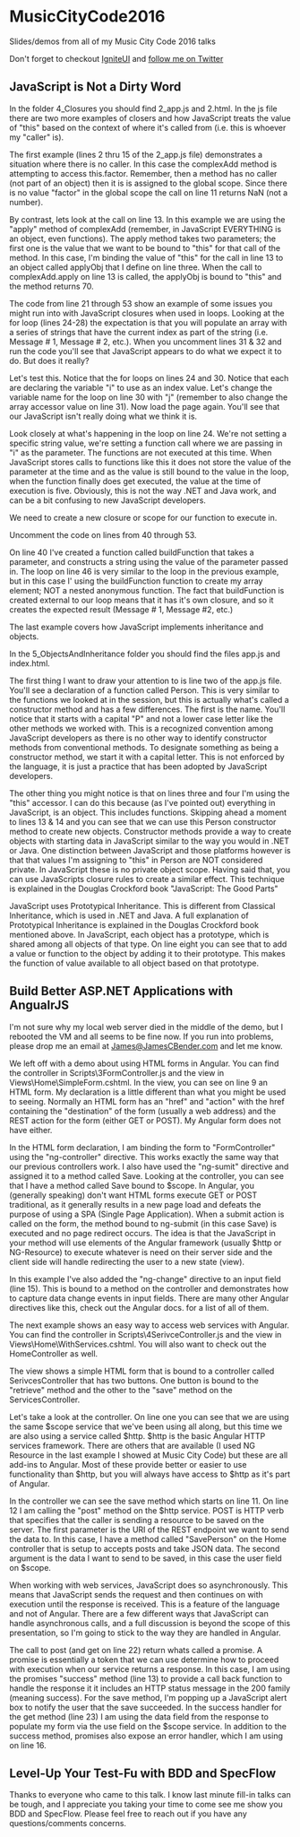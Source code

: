 # MusicCityCode2016
Slides/demos from all of my Music City Code 2016 talks

Don't forget to checkout [IgniteUI](http://www.igniteUI.com) and [follow me on Twitter](www.twitter.com/JamesBender)



## JavaScript is Not a Dirty Word
In the folder 4_Closures you should find 2_app.js and 2.html. In the js file there are two more examples of closers and how JavaScript treats the value of "this" based on the context of where it's called from (i.e. this is whoever my "caller" is).

The first example (lines 2 thru 15 of the 2_app.js file) demonstrates a situation where there is no caller. In this case the complexAdd method is attempting to access this.factor. Remember, then a method has no caller (not part of an object) then it is is assigned to the global scope. Since there is no value "factor" in the global scope the call on line 11 returns NaN (not a number).

By contrast, lets look at the call on line 13. In this example we are using the "apply" method of complexAdd (remember, in JavaScript EVERYTHING is an object, even functions). The apply method takes two parameters; the first one is the value that we want to be bound to "this" for that call of the method. In this case, I'm binding the value of "this" for the call in line 13 to an object called applyObj that I define on line three. When the call to complexAdd.apply on line 13 is called, the applyObj is bound to "this" and the method returns 70.

The code from line 21 through 53 show an example of some issues you might run into with JavaScript closures when used in loops. Looking at the for loop (lines 24-28) the expectation is that you will populate an array with a series of strings that have the current index as part of the string (i.e. Message # 1, Message # 2, etc.). When you uncomment lines 31 & 32 and run the code you'll see that JavaScript appears to do what we expect it to do. But does it really?

Let's test this. Notice that the for loops on lines 24 and 30. Notice that each are declaring the variable "i" to use as an index value. Let's change the variable name for the loop on line 30 with "j" (remember to also change the array accessor value on line 31). Now load the page again. You'll see that our JavaScript isn't really doing what we think it is.

Look closely at what's happening in the loop on line 24. We're not setting a specific string value, we're setting a function call where we are passing in "i" as the parameter. The functions are not executed at this time. When JavaScript stores calls to functions like this it does not store the value of the parameter at the time and as the value is still bound to the value in the loop, when the function finally does get executed, the value at the time of execution is five. Obviously, this is not the way .NET and Java work, and can be a bit confusing to new JavaScript developers.

We need to create a new closure or scope for our function to execute in.

Uncomment the code on lines from 40 through 53. 

On line 40 I've created a function called buildFunction that takes a parameter, and constructs a string using the value of the parameter passed in. The loop on line 46 is very similar to the loop in the previous example, but in this case I' using the buildFunction function to create my array element; NOT a nested anonymous function. The fact that buildFunction is created external to our loop means that it has it's own closure, and so it creates the expected result (Message # 1, Message #2, etc.)

The last example covers how JavaScript implements inheritance and objects.

In the 5_ObjectsAndInheritance folder you should find the files app.js and index.html. 

The first thing I want to draw your attention to is line two of the app.js file. You'll see a declaration of a function called Person. This is very similar to the functions we looked at in the session, but this is actually what's called a constructor method and has a few differences. The first is the name. You'll notice that it starts with a capital "P" and not a lower case letter like the other methods we worked with. This is a recognized convention among JavaScript developers as there is no other way to identify constructor methods from conventional methods. To designate something as being a constructor method, we start it with a capital letter. This is not enforced by the language, it is just a practice that has been adopted by JavaScript developers.

The other thing you might notice is that on lines three and four I'm using the "this" accessor. I can do this because (as I've pointed out) everything in JavaScript, is an object. This includes functions. Skipping ahead a moment to lines 13 & 14 and you can see that we can use this Person constructor method to create new objects. Constructor methods provide a way to create objects with starting data in JavaScript similar to the way you would in .NET or Java. One distinction between JavaScript and those platforms however is that that values I'm assigning to "this" in Person are NOT considered private. In JavaScript these is no private object scope. Having said that, you can use JavaScripts closure rules to create a similar effect. This technique is explained in the Douglas Crockford book "JavaScript: The Good Parts"

JavaScript uses Prototypical Inheritance. This is different from Classical Inheritance, which is used in .NET and Java. A full explanation of Prototypical Inheritance is explained in the Douglas Crockford book mentioned above. In JavaScript, each object has a prototype, which is shared among all objects of that type. On line eight you can see that to add a value or function to the object by adding it to their prototype. This makes the function of value available to all object based on that prototype.

## Build Better ASP.NET Applications with AngualrJS

I'm not sure why my local web server died in the middle of the demo, but I rebooted the VM and all seems to be fine now. If you run into problems, please drop me an email at James@JamesCBender.com and let me know.

We left off with a demo about using HTML forms in Angular. You can find the controller in Scripts\3FormController.js and the view in Views\Home\SimpleForm.cshtml. In the view, you can see on line 9 an HTML form. My declaration is a little different than what you might be used to seeing. Normally an HTML form has an "href" and "action" with the href containing the "destination" of the form (usually a web address) and the REST action for the form (either GET or POST). My Angular form does not have either.

In the HTML form declaration, I am binding the form to "FormController" using the "ng-controller" directive. This works exactly the same way that our previous controllers work. I also have used the "ng-sumit" directive and assigned it to a method called Save. Looking at the controller, you can see that I have a method called Save bound to $scope. In Angular, you (generally speaking) don't want HTML forms execute GET or POST traditional, as it generally results in a new page load and defeats the purpose of using a SPA (Single Page Application). When a submit action is called on the form, the method bound to ng-submit (in this case Save) is executed and no page redirect occurs. The idea is that the JavaScript in your method will use elements of the Angular framework (usually $http or NG-Resource) to execute whatever is need on their server side and the client side will handle redirecting the user to a new state (view). 

In this example I've also added the "ng-change" directive to an input field (line 15). This is bound to a method on the controller and demonstrates how to capture data change events in input fields. There are many other Angular directives like this, check out the Angular docs. for a list of all of them.

The next example shows an easy way to access web services with Angular. You can find the controller in Scripts\4SerivceController.js and the view in Views\Home\WithServices.cshtml. You will also want to check out the HomeController as well.

The view shows a simple HTML form that is bound to a controller called SerivcesController that has two buttons. One button is bound to the "retrieve" method and the other to the "save" method on the ServicesController.

Let's take a look at the controller. On line one you can see that we are using the same $scope service that we've been using all along, but this time we are also using a service called $http. $http is the basic Angular HTTP services framework. There are others that are available (I used NG Resource in the last example I showed at Music City Code) but these are all add-ins to Angular. Most of these provide better or easier to use functionality than $http, but you will always have access to $http as it's part of Angular.

In the controller we can see the save method which starts on line 11. On line 12 I am calling the "post" method on the $http service. POST is HTTP verb that specifies that the caller is sending a resource to be saved on the server. The first parameter is the URI of the REST endpoint we want to send the data to. In this case, I have a method called "SavePerson" on the Home controller that is setup to accepts posts and take JSON data. The second argument is the data I want to send to be saved, in this case the user field on $scope. 

When working with web services, JavaScript does so asynchronously. This means that JavaScript sends the request and then continues on with execution until the response is received. This is a feature of the language and not of Angular. There are a few different ways that JavaScript can handle asynchronous calls, and a full discussion is beyond the scope of this presentation, so I'm going to stick to the way they are handled in Angular.

The call to post (and get on line 22) return whats called a promise. A promise is essentially a token that we can use determine how to proceed with execution when our service returns a response. In this case, I am using the promises "success" method (line 13) to provide a call back function to handle the response it it includes an HTTP status message in the 200 family (meaning success). For the save method, I'm popping up a JavaScript alert box to notify the user that the save succeeded. In the success handler for the get method (line 23) I am using the data field from the response to populate my form via the use field on the $scope service. In addition to the success method, promises also expose an error handler, which I am using on line 16.

## Level-Up Your Test-Fu with BDD and SpecFlow

Thanks to everyone who came to this talk. I know last minute fill-in talks can be tough, and I appreciate you taking your time to come see me show you BDD and SpecFlow. Please feel free to reach out if you have any questions/comments concerns.
